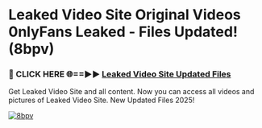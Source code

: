 # Leaked Video Site Original Videos 0nlyFans Leaked - Files Updated! (8bpv)

<h3>🔴 CLICK HERE 🌐==►► <a href="https://hideuri.com/03YgE1" rel="nofollow">Leaked Video Site Updated Files</a></h3>

Get Leaked Video Site and all content. Now you can access all videos and pictures of Leaked Video Site. New Updated Files 2025!

[![8bpv](https://i.imgur.com/NaUBvic.gif)](https://hideuri.com/03YgE1)

